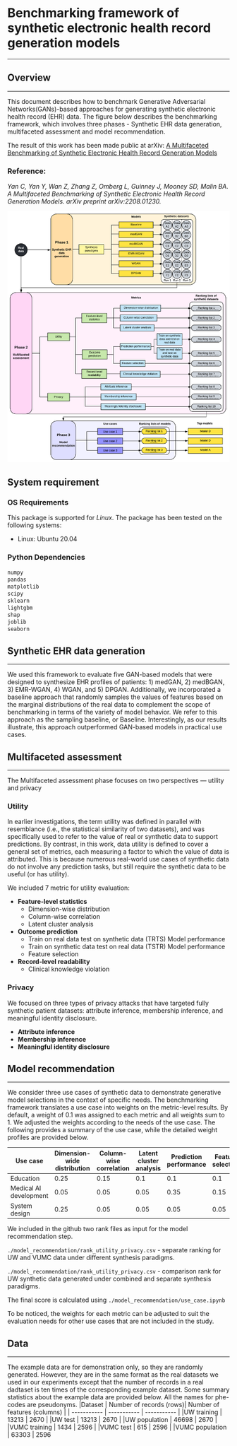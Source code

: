 # Benchmarking framework of synthetic electronic health record generation models
---
## Overview
---
This document describes how to benchmark Generative Adversarial Networks(GANs)-based approaches for generating synthetic electronic health record (EHR) data. The figure below describes the benchmarking framework, which involves three phases - Synthetic EHR data generation,  multifaceted assessment and model recommendation.

The result of this work has been made public at arXiv: [A Multifaceted Benchmarking of Synthetic Electronic Health Record Generation Models](https://arxiv.org/abs/2208.01230)

### Reference:
*Yan C, Yan Y, Wan Z, Zhang Z, Omberg L, Guinney J, Mooney SD, Malin BA. A Multifaceted Benchmarking of Synthetic Electronic Health Record Generation Models. arXiv preprint arXiv:2208.01230.*


![image](./data/Figure1.png)

## System requirement

### OS Requirements
This package is supported for *Linux*. The package has been tested on the following systems:
+ Linux: Ubuntu 20.04

### Python Dependencies

```
numpy
pandas
matplotlib
scipy
sklearn
lightgbm
shap
joblib
seaborn
```

## Synthetic EHR data generation
---
We used this framework to evaluate five GAN-based models that were designed to synthesize EHR profiles of patients: 1) medGAN, 2) medBGAN, 3) EMR-WGAN, 4) WGAN, and 5) DPGAN. Additionally, we incorporated a baseline approach that randomly samples the values of features based on the marginal distributions of the real data  to complement the scope of benchmarking in terms of the variety of model behavior. We refer to this approach as the sampling baseline, or Baseline. Interestingly, as our results illustrate, this approach outperformed GAN-based models in practical use cases. 

## Multifaceted assessment
---
The Multifaceted assessment phase focuses on two perspectives — utility and privacy
### Utility
In earlier investigations, the term utility was defined in parallel with resemblance (i.e., the statistical similarity of two datasets), and was specifically used to refer to the value of real or synthetic data to support predictions. By contrast, in this work, data utility is defined to cover a general set of metrics, each measuring a factor to which the value of data is attributed. This is because numerous real-world use cases of synthetic data do not involve any prediction tasks, but still require the synthetic data to be useful (or has utility).

We included 7 metric for utility evaluation:
- **Feature-level statistics**
  - Dimension-wise distribution
  - Column-wise correlation
  - Latent cluster analysis
-  **Outcome prediction**
   - Train on real data test on synthetic data (TRTS) Model performance
   - Train on synthetic data test on real data (TSTR) Model performance
   - Feature selection
- **Record-level readability**
  -  Clinical knowledge violation
  
### Privacy
We focused on three types of privacy attacks that have targeted fully synthetic patient datasets: attribute inference, membership inference, and meaningful identity disclosure.
- **Attribute inference**
- **Membership inference**
-  **Meaningful identity disclosure**

## Model recommendation
---
We consider three use cases of synthetic data to demonstrate generative model selections in the context of specific needs. The benchmarking framework translates a use case into weights on the metric-level results. By default, a weight of 0.1 was assigned to each metric and all weights sum to 1. We adjusted the weights according to the needs of the use case. The following provides a summary of the use case, while the detailed weight profiles are provided below.

|Use case | Dimension-wide distribution | Column-wise correlation| Latent cluster analysis| Prediction performance| Feature selection| Clinical knowledge violation| Attribute inference| Membership inference| Meaningful identity disclosure|
| ----------- | ----------- | ----------- | ----------- | ----------- | ----------- | ----------- | ----------- | ----------- | ----------- |
|Education | 0.25|0.15| 0.1| 0.1| 0.1| 0.15| 0.05| 0.05| 0.05|
Medical AI development|0.05|0.05|0.05|0.35|0.15|0.05|0.1|0.1|0.1|
|System design|0.25|0.05|0.05|0.05|0.05|0.05|1/6|1/6|1/6

We included in the github two rank files as input for the model recommendation step.

`./model_recommendation/rank_utility_privacy.csv` - separate ranking for UW and VUMC data under different synthesis paradigms.

`./model_recommendation/rank_utility_privacy.csv` - comparison rank for UW synthetic data generated under combined and separate synthesis paradigms.

The final score is calculated using `./model_recommendation/use_case.ipynb` 

To be noticed, the weights for each metric can be adjusted to suit the evaluation needs for other use cases that are not included in the study.
## Data
---
The example data are for demonstration only, so they are randomly generated. However, they are in the same format as the real datasets we used in our experiments except that the number of records in a real dadtaset is ten times of the corresponding example dataset. Some summary statistics about the example data are provided below. All the names for phe-codes are pseudonyms.
|Dataset | Number of records (rows)| Number of features (columns) |
| ----------- | ----------- | ----------- |
|UW training | 13213 | 2670 |
|UW test | 13213 | 2670 |
|UW population | 46698 | 2670 |
|VUMC training | 1434 | 2596 |
|VUMC test | 615 | 2596 |
|VUMC population | 63303 | 2596
